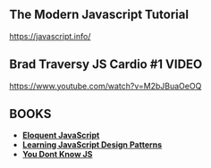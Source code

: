 ## The Modern Javascript Tutorial

https://javascript.info/

## Brad Traversy JS Cardio #1 VIDEO

https://www.youtube.com/watch?v=M2bJBuaOeOQ

## BOOKS

- **[Eloquent JavaScript](https://eloquentjavascript.net/)**
- **[Learning JavaScript Design Patterns](https://addyosmani.com/resources/essentialjsdesignpatterns/book/)**
- **[You Dont Know JS](https://github.com/getify/You-Dont-Know-JS)**

